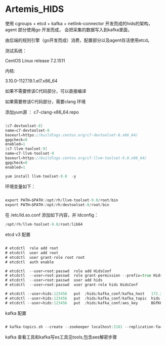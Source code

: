 # Artemis_HIDS



使用 cgroups + etcd + kafka + netlink-connector 开发而成的hids的架构，agent 部分使用go 开发而成， 会把采集的数据写入到kafka里面，

由后端的规则引擎（go开发而成）消费，配置部分以及agent存活使用etcd。


测试系统：

CentOS Linux release 7.2.1511 

内核: 

3.10.0-1127.19.1.el7.x86_64 



如果不需要修该C代码部分，可以直接编译


如果需要修该C代码部分，需要clang 环境

添加yum源 ： c7-clang-x86_64.repo


```go

[c7-devtoolset-8]
name=c7-devtoolset-8
baseurl=https://buildlogs.centos.org/c7-devtoolset-8.x86_64/
gpgcheck=0
enabled=1
[c7-llvm-toolset-9]
name=c7-llvm-toolset-9
baseurl=https://buildlogs.centos.org/c7-llvm-toolset-9.0.x86_64/
gpgcheck=0
enabled=1

``` 


```go
yum install llvm-toolset-9.0  -y

```

环境变量如下：

```go
 
export PATH=$PATH:/opt/rh/llvm-toolset-9.0/root/bin
export PATH=$PATH:/opt/rh/devtoolset-8/root/bin

```


在 /etc/ld.so.conf 添加如下内容，并 ldconfig：

```go
/opt/rh/llvm-toolset-9.0/root/lib64

```




etcd v3 配置

```go

# etcdctl  role add root    
# etcdctl  user add root      
# etcdctl  user grant-role root root   
# etcdctl  auth enable  

# etcdctl  --user=root:passwd  role add HidsConf
# etcdctl  --user=root:passwd  role grant-permission --prefix=true HidsConf readwrite /hids
# etcdctl  --user=root:passwd  user add hids
# etcdctl  --user=root:passwd  user grant-role hids HidsConf

# etcdctl --user=hids:123456   put  /hids/kafka_conf/kafka_host   172.21.129.2:9092    [kafka对应host,逗号分隔]
# etcdctl --user=hids:123456   put  /hids/kafka_conf/kafka_topic  hids-agent           [kafka对应topic]
# etcdctl --user=hids:123456   put  /hids/kafka_conf/aes_key      BGfKOzWNsACBQiOC     [16位aes加密key]

```

kafka 配置


```go

# kafka-topics.sh --create --zookeeper localhost:2181 --replication-factor 1 --partitions 3 --topic hids-agent

```


kafka 查看工具和kafka写es工具见tools,包含aes解密步骤

